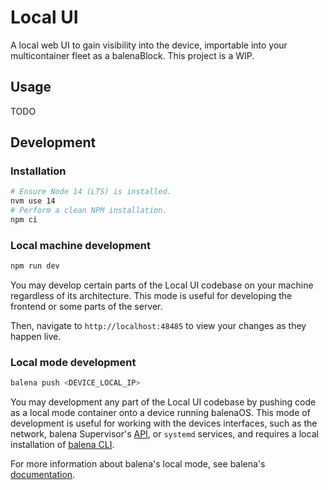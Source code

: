 # Local UI
A local web UI to gain visibility into the device, importable into your multicontainer fleet as a balenaBlock. This project is a WIP.

## Usage

TODO

## Development
### Installation
```bash
# Ensure Node 14 (LTS) is installed.
nvm use 14
# Perform a clean NPM installation.
npm ci
```
### Local machine development
```bash
npm run dev
```

You may develop certain parts of the Local UI codebase on your machine regardless of its architecture. This mode is useful for developing the frontend or some parts of the server.

Then, navigate to `http://localhost:48485` to view your changes as they happen live.

### Local mode development
```bash
balena push <DEVICE_LOCAL_IP>
```

You may development any part of the Local UI codebase by pushing code as a local mode container onto a device running balenaOS. This mode of development is useful for working with the devices interfaces, such as the network, balena Supervisor's [API](https://www.balena.io/docs/reference/supervisor/supervisor-api/), or `systemd` services, and requires a local installation of [balena CLI](https://www.balena.io/docs/reference/balena-cli/).

For more information about balena's local mode, see balena's [documentation](https://www.balena.io/docs/learn/develop/local-mode/). 
